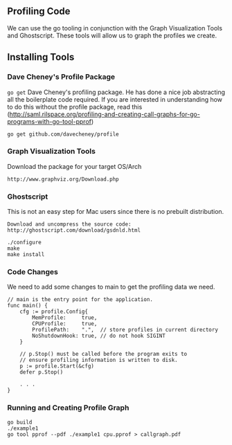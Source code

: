 ## Profiling Code

We can use the go tooling in conjunction with the Graph Visualization Tools and Ghostscript. These tools will allow us to graph the profiles we create.

## Installing Tools

### Dave Cheney's Profile Package
`go get` Dave Cheney's profiling package. He has done a nice job abstracting all the boilerplate code required. If you are interested in understanding how to do this without the profile package, read this (http://saml.rilspace.org/profiling-and-creating-call-graphs-for-go-programs-with-go-tool-pprof)

	go get github.com/davecheney/profile

### Graph Visualization Tools
Download the package for your target OS/Arch

	http://www.graphviz.org/Download.php

### Ghostscript
This is not an easy step for Mac users since there is no prebuilt distribution.

	Download and uncompress the source code:
	http://ghostscript.com/download/gsdnld.html

	./configure
	make
	make install

### Code Changes
We need to add some changes to main to get the profiling data we need.

	// main is the entry point for the application.
	func main() {
		cfg := profile.Config{
			MemProfile:     true,
			CPUProfile:     true,
			ProfilePath:    ".",  // store profiles in current directory
			NoShutdownHook: true, // do not hook SIGINT
		}

		// p.Stop() must be called before the program exits to
		// ensure profiling information is written to disk.
		p := profile.Start(&cfg)
		defer p.Stop()

		. . .
	}

### Running and Creating Profile Graph
	go build
	./example1
    go tool pprof --pdf ./example1 cpu.pprof > callgraph.pdf
